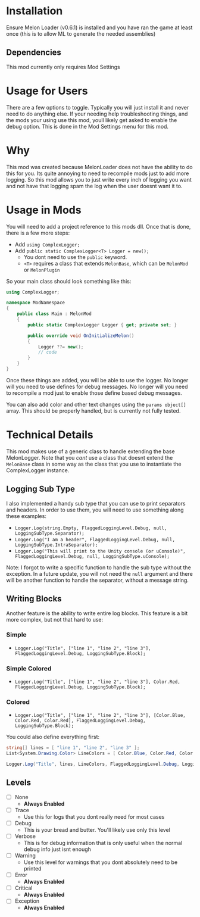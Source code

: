 # Installation
Ensure Melon Loader (v0.6.1) is installed and you have ran the game at least once (this is to allow ML to generate the needed assemblies)

## Dependencies
This mod currently only requires Mod Settings

# Usage for Users
There are a few options to toggle. Typically you will just install it and never need to do anything else. If your needing help troubleshooting things, and the mods your using use this mod, youll likely get asked to enable the debug option. This is done in the Mod Settings menu for this mod.

# Why
This mod was created because MelonLoader does not have the ability to do this for you. Its quite annoying to need to recompile mods just to add more logging. So this mod allows you to just write every inch of logging you want and not have that logging spam the log when the user doesnt want it to.

# Usage in Mods
You will need to add a project reference to this mods dll. Once that is done, there is a few more steps:
- Add `using ComplexLogger;`
- Add `public static ComplexLogger<T> Logger = new();`
    - You dont need to use the `public` keyword.
    - `<T>` requires a class that extends `MelonBase`, which can be `MelonMod` or `MelonPlugin`

So your main class should look something like this:
```cs
using ComplexLogger;

namespace ModNamespace
{
    public class Main : MelonMod
    {
        public static ComplexLogger Logger { get; private set; }

        public override void OnInitializeMelon()
        {
            Logger ??= new();
            // code
        }
    }
}
```

Once these things are added, you will be able to use the logger. No longer will you need to use defines for debug messages. No longer will you need to recompile a mod just to enable those define based debug messages.

You can also add color and other text changes using the `params object[]` array. This should be properly handled, but is currently not fully tested.

# Technical Details
This mod makes use of a generic class to handle extending the base MelonLogger. Note that you _cant_ use a class that doesnt extend the `MelonBase` class in some way as the class that you use to instantiate the ComplexLogger instance.

## Logging Sub Type
I also implemented a handy sub type that you can use to print separators and headers. In order to use them, you will need to use something along these examples:
- `Logger.Log(string.Empty, FlaggedLoggingLevel.Debug, null, LoggingSubType.Separator);`
- `Logger.Log("I am a header", FlaggedLoggingLevel.Debug, null, LoggingSubType.IntraSeparator);`
- `Logger.Log("This will print to the Unity console (or uConsole)", FlaggedLoggingLevel.Debug, null, LoggingSubType.uConsole);`

Note: I forgot to write a specific function to handle the sub type without the exception. In a future update, you will not need the `null` argument and there will be another function to handle the separator, without a message string.

## Writing Blocks
Another feature is the ability to write entire log blocks. This feature is a bit more complex, but not that hard to use:

### Simple
- `Logger.Log("Title", ["line 1", "line 2", "line 3"], FlaggedLoggingLevel.Debug, LoggingSubType.Block);`

### Simple Colored
- `Logger.Log("Title", ["line 1", "line 2", "line 3"], Color.Red, FlaggedLoggingLevel.Debug, LoggingSubType.Block);`

### Colored
- `Logger.Log("Title", ["line 1", "line 2", "line 3"], [Color.Blue, Color.Red, Color.Red], FlaggedLoggingLevel.Debug, LoggingSubType.Block);`

You could also define everything first:

```cs
string[] lines = [ "line 1", "line 2", "line 3" ];
List<System.Drawing.Color> LineColors = [ Color.Blue, Color.Red, Color.Red ];

Logger.Log("Title", lines, LineColors, FlaggedLoggingLevel.Debug, LoggingSubType.Block);
```

## Levels
- [ ] None
    - **Always Enabled**
- [ ] Trace
    - Use this for logs that you dont really need for most cases
- [ ] Debug
    - This is your bread and butter. You'll likely use only this level
- [ ] Verbose
    - This is for debug information that is only useful when the normal debug info just isnt enough
- [ ] Warning
    - Use this level for warnings that you dont absolutely need to be printed
- [ ] Error
    - **Always Enabled**
- [ ] Critical
    - **Always Enabled**
- [ ] Exception
    - **Always Enabled**